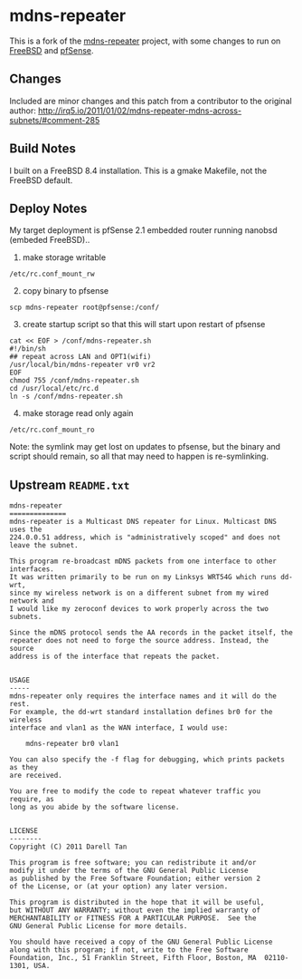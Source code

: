 # mdns-repeater

This is a fork of the [mdns-repeater][upstream] project, with some 
changes to run on [FreeBSD][freebsd] and [pfSense][pfsense].

## Changes
Included are minor changes and this patch from a contributor to the original author:
http://irq5.io/2011/01/02/mdns-repeater-mdns-across-subnets/#comment-285

## Build Notes
I built on a FreeBSD 8.4 installation. 
This is a gmake Makefile, not the FreeBSD default.

## Deploy Notes
My target deployment is pfSense 2.1 embedded router running nanobsd (embeded 
FreeBSD)..

1) make storage writable
```
/etc/rc.conf_mount_rw
```

2) copy binary to pfsense
```
scp mdns-repeater root@pfsense:/conf/
```

3) create startup script so that this will start upon restart of pfsense
```
cat << EOF > /conf/mdns-repeater.sh
#!/bin/sh
## repeat across LAN and OPT1(wifi)
/usr/local/bin/mdns-repeater vr0 vr2
EOF
chmod 755 /conf/mdns-repeater.sh
cd /usr/local/etc/rc.d 
ln -s /conf/mdns-repeater.sh
```

4) make storage read only again
```
/etc/rc.conf_mount_ro
```

Note: the symlink may get lost on updates to pfsense, but the binary and 
script should remain, so all that may need to happen is re-symlinking.

## Upstream `README.txt`

```
mdns-repeater
==============
mdns-repeater is a Multicast DNS repeater for Linux. Multicast DNS uses the
224.0.0.51 address, which is "administratively scoped" and does not
leave the subnet.

This program re-broadcast mDNS packets from one interface to other interfaces.
It was written primarily to be run on my Linksys WRT54G which runs dd-wrt,
since my wireless network is on a different subnet from my wired network and
I would like my zeroconf devices to work properly across the two subnets.

Since the mDNS protocol sends the AA records in the packet itself, the
repeater does not need to forge the source address. Instead, the source
address is of the interface that repeats the packet.


USAGE
-----
mdns-repeater only requires the interface names and it will do the rest.
For example, the dd-wrt standard installation defines br0 for the wireless
interface and vlan1 as the WAN interface, I would use:

    mdns-repeater br0 vlan1

You can also specify the -f flag for debugging, which prints packets as they
are received.

You are free to modify the code to repeat whatever traffic you require, as
long as you abide by the software license.


LICENSE
--------
Copyright (C) 2011 Darell Tan

This program is free software; you can redistribute it and/or
modify it under the terms of the GNU General Public License
as published by the Free Software Foundation; either version 2
of the License, or (at your option) any later version.

This program is distributed in the hope that it will be useful,
but WITHOUT ANY WARRANTY; without even the implied warranty of
MERCHANTABILITY or FITNESS FOR A PARTICULAR PURPOSE.  See the
GNU General Public License for more details.

You should have received a copy of the GNU General Public License
along with this program; if not, write to the Free Software
Foundation, Inc., 51 Franklin Street, Fifth Floor, Boston, MA  02110-1301, USA.
```

[upstream]: https://bitbucket.org/geekman/mdns-repeater
[freebsd]: http://freebsd.org
[pfsense]: https://www.pfsense.org
